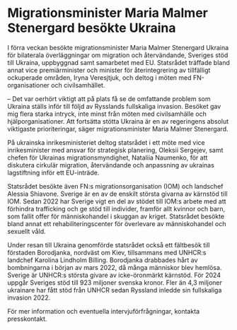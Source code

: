 # Migrationsminister Maria Malmer Stenergard besökte Ukraina

I förra veckan besökte migrationsminister Maria Malmer Stenergard Ukraina för bilaterala överläggningar om migration och återvändande, Sveriges stöd till Ukraina, uppbyggnad samt samarbetet med EU. Statsrådet träffade bland annat vice premiärminister och minister för återintegrering av tillfälligt ockuperade områden, Iryna Veresjtjuk, och deltog i möten med FN\-organisationer och civilsamhället.


– Det var oerhört viktigt att på plats få se de omfattande problem som Ukraina ställs inför till följd av Rysslands fullskaliga invasion. Besöket gav mig flera starka intryck, inte minst från möten med civilsamhälle och hjälporganisationer. Att fortsätta stötta Ukraina är en av regeringens absolut viktigaste prioriteringar, säger migrationsminister Maria Malmer Stenergard.

På ukrainska inrikesministeriet deltog statsrådet i ett möte med vice inrikesminister med ansvar för strategisk planering, Oleksii Sergejev, samt chefen för Ukrainas migrationsmyndighet, Nataliia Naumenko, för att diskutera cirkulär migration, återvändande och anpassning av ukrainas lagstiftning inför ett EU\-inträde.

Statsrådet besökte även FN:s migrationsorganisation (IOM) och landschef Alessia Shiavone. Sverige är en av de enskilt största givarna av kärnstöd till IOM. Sedan 2022 har Sverige vigt en del av stödet till IOM:s arbete med att förhindra trafficking och ge stöd till individer, framför allt kvinnor och barn, som fallit offer för människohandel i skuggan av kriget. Statsrådet besökte bland annat ett rehabiliteringscenter för överlevare av människohandel och sexuellt våld.

Under resan till Ukraina genomförde statsrådet också ett fältbesök till förstaden Borodjanka, nordväst om Kiev, tillsammans med UNHCR:s landchef Karolina Lindholm Billing. Borodjanka drabbades hårt av bombningarna i början av mars 2022, då många människor blev hemlösa. Sverige är UNHCR:s största givare av icke\-öronmärkt kärnstöd. För 2024 uppgår Sveriges stöd till 923 miljoner svenska kronor. Fler än 4,3 miljoner ukrainare har fått stöd från UNHCR sedan Ryssland inledde sin fullskaliga invasion 2022\.

För mer information och eventuella intervjuförfrågningar, kontakta presskontakt.
